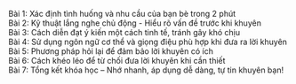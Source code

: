 Bài 1: Xác định tình huống và nhu cầu của bạn bè trong 2 phút  
Bài 2: Kỹ thuật lắng nghe chủ động - Hiểu rõ vấn đề trước khi khuyên  
Bài 3: Cách diễn đạt ý kiến một cách tinh tế, tránh gây khó chịu  
Bài 4: Sử dụng ngôn ngữ cơ thể và giọng điệu phù hợp khi đưa ra lời khuyên  
Bài 5: Phương pháp hỏi lại để đảm bảo lời khuyên có ích  
Bài 6: Cách khéo léo để từ chối đưa lời khuyên khi cần thiết  
Bài 7: Tổng kết khóa học – Nhớ nhanh, áp dụng dễ dàng, tự tin khuyên bạn!